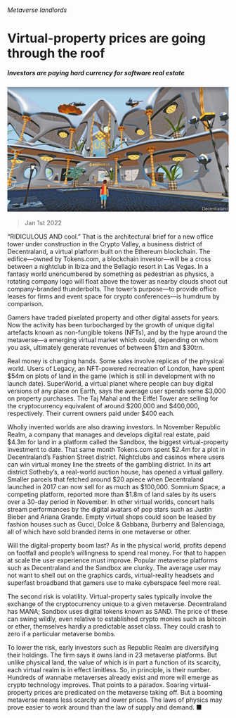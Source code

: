 ###### Metaverse landlords

# Virtual-property prices are going through the roof 

##### Investors are paying hard currency for software real estate 

![image](images/20220101_WBP002_0.jpg) 

> Jan 1st 2022 

“RIDICULOUS AND cool.” That is the architectural brief for a new office tower under construction in the Crypto Valley, a business district of Decentraland, a virtual platform built on the Ethereum blockchain. The edifice—owned by Tokens.com, a blockchain investor—will be a cross between a nightclub in Ibiza and the Bellagio resort in Las Vegas. In a fantasy world unencumbered by something as pedestrian as physics, a rotating company logo will float above the tower as nearby clouds shoot out company-branded thunderbolts. The tower’s purpose—to provide office leases for firms and event space for crypto conferences—is humdrum by comparison.

Gamers have traded pixelated property and other digital assets for years. Now the activity has been turbocharged by the growth of unique digital artefacts known as non-fungible tokens (NFTs), and by the hype around the metaverse—a emerging virtual market which could, depending on whom you ask, ultimately generate revenues of between $1trn and $30trn.


Real money is changing hands. Some sales involve replicas of the physical world. Users of Legacy, an NFT-powered recreation of London, have spent $54m on plots of land in the game (which is still in development with no launch date). SuperWorld, a virtual planet where people can buy digital versions of any place on Earth, says the average user spends some $3,000 on property purchases. The Taj Mahal and the Eiffel Tower are selling for the cryptocurrency equivalent of around $200,000 and $400,000, respectively. Their current owners paid under $400 each.

Wholly invented worlds are also drawing investors. In November Republic Realm, a company that manages and develops digital real estate, paid $4.3m for land in a platform called the Sandbox, the biggest virtual-property investment to date. That same month Tokens.com spent $2.4m for a plot in Decentraland’s Fashion Street district. Nightclubs and casinos where users can win virtual money line the streets of the gambling district. In its art district Sotheby’s, a real-world auction house, has opened a virtual gallery. Smaller parcels that fetched around $20 apiece when Decentraland launched in 2017 can now sell for as much as $100,000. Somnium Space, a competing platform, reported more than $1.8m of land sales by its users over a 30-day period in November. In other virtual worlds, concert halls stream performances by the digital avatars of pop stars such as Justin Bieber and Ariana Grande. Empty virtual shops could soon be leased by fashion houses such as Gucci, Dolce &amp; Gabbana, Burberry and Balenciaga, all of which have sold branded items in one metaverse or other.

Will the digital-property boom last? As in the physical world, profits depend on footfall and people’s willingness to spend real money. For that to happen at scale the user experience must improve. Popular metaverse platforms such as Decentraland and the Sandbox are clunky. The average user may not want to shell out on the graphics cards, virtual-reality headsets and superfast broadband that gamers use to make cyberspace feel more real.

The second risk is volatility. Virtual-property sales typically involve the exchange of the cryptocurrency unique to a given metaverse. Decentraland has MANA; Sandbox uses digital tokens known as SAND. The price of these can swing wildly, even relative to established crypto monies such as bitcoin or ether, themselves hardly a predictable asset class. They could crash to zero if a particular metaverse bombs.

To lower the risk, early investors such as Republic Realm are diversifying their holdings. The firm says it owns land in 23 metaverse platforms. But unlike physical land, the value of which is in part a function of its scarcity, each virtual realm is in effect limitless. So, in principle, is their number. Hundreds of wannabe metaverses already exist and more will emerge as crypto technology improves. That points to a paradox. Soaring virtual-property prices are predicated on the metaverse taking off. But a booming metaverse means less scarcity and lower prices. The laws of physics may prove easier to work around than the law of supply and demand. ■


